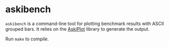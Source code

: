 # askibench
`askibench` is a command-line tool for plotting benchmark results with ASCII grouped bars.
It relies on the [AskiPlot](https://github.com/fsossai/AskiPlot) library to generate the
output.

Run `make` to compile.

